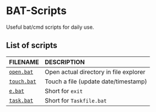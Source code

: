 # BAT-Scripts
Useful bat/cmd scripts for daily use.

## List of scripts
| FILENAME | DESCRIPTION |
| :--- | :--- |
[`open.bat`](https://github.com/digitalfun/BAT-Scripts/blob/main/open.bat) | Open actual directory in file explorer
[`touch.bat`](https://github.com/digitalfun/BAT-Scripts/blob/main/touch.bat) | Touch a file (update date/timestamp)
[`e.bat`](https://github.com/digitalfun/BAT-Scripts/blob/main/e.bat) | Short for `exit`
[`task.bat`](https://github.com/digitalfun/BAT-Scripts/blob/main/task.bat) | Short for `Taskfile.bat`
